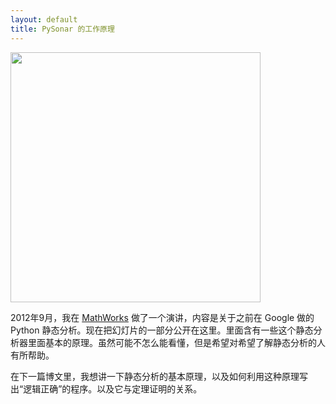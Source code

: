 ```yaml
---
layout: default
title: PySonar 的工作原理
---
```


<a href="http://www.yinwang.org/resources/pysonar-slides.pdf"><img src="http://www.yinwang.org/resources/pysonar-slides.png" width=400></a>

2012年9月，我在 <a href="http://www.mathworks.com">MathWorks</a> 做了一个演讲，内容是关于之前在 Google 做的 Python 静态分析。现在把幻灯片的一部分公开在这里。里面含有一些这个静态分析器里面基本的原理。虽然可能不怎么能看懂，但是希望对希望了解静态分析的人有所帮助。

在下一篇博文里，我想讲一下静态分析的基本原理，以及如何利用这种原理写出“逻辑正确”的程序。以及它与定理证明的关系。
